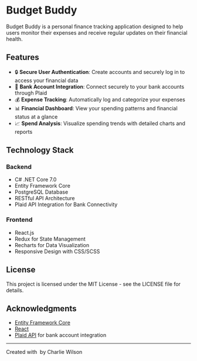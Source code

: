 # Budget Buddy

Budget Buddy is a personal finance tracking application designed to help users monitor their expenses and receive regular updates on their financial health.

## Features

- 🔒 **Secure User Authentication**: Create accounts and securely log in to access your financial data
- 🏦 **Bank Account Integration**: Connect securely to your bank accounts through Plaid
- 💰 **Expense Tracking**: Automatically log and categorize your expenses
- 📊 **Financial Dashboard**: View your spending patterns and financial status at a glance
- 📈 **Spend Analysis**: Visualize spending trends with detailed charts and reports

## Technology Stack

### Backend

- C# .NET Core 7.0
- Entity Framework Core
- PostgreSQL Database
- RESTful API Architecture
- Plaid API Integration for Bank Connectivity

### Frontend

- React.js
- Redux for State Management
- Recharts for Data Visualization
- Responsive Design with CSS/SCSS

## License

This project is licensed under the MIT License - see the LICENSE file for details.

## Acknowledgments

- [Entity Framework Core](https://docs.microsoft.com/en-us/ef/core/)
- [React](https://reactjs.org/)
- [Plaid API](https://plaid.com/) for bank account integration



---

Created with  by Charlie Wilson

